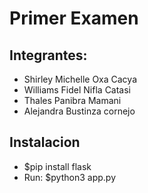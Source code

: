 # Primer Examen
## Integrantes:
* Shirley Michelle Oxa Cacya
* Williams Fidel Nifla Catasi
* Thales Panibra Mamani
* Alejandra Bustinza cornejo

## Instalacion

* $pip install flask
* Run: $python3 app.py
